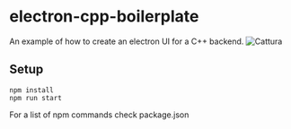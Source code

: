 # electron-cpp-boilerplate
An example of how to create an electron UI for a C++ backend.
![Cattura](https://user-images.githubusercontent.com/84736467/174158728-5668d8f8-545e-460b-afdf-f2c7f7a5066c.PNG)


## Setup
```
npm install
npm run start
```
For a list of npm commands check package.json
